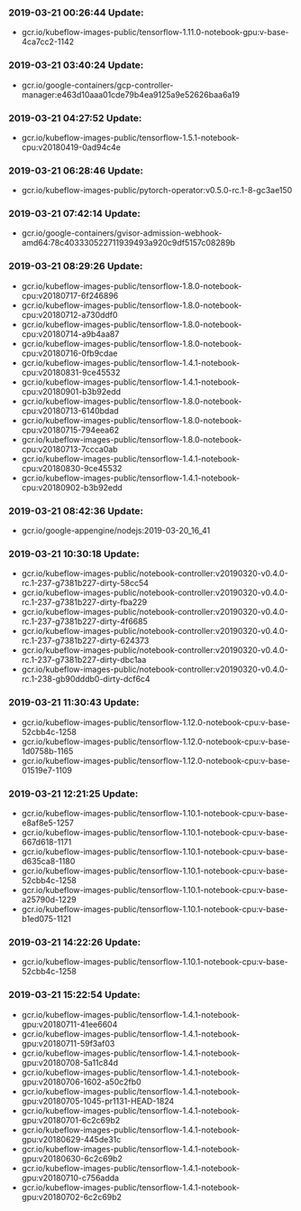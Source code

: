 ### 2019-03-21 00:26:44 Update:

- gcr.io/kubeflow-images-public/tensorflow-1.11.0-notebook-gpu:v-base-4ca7cc2-1142
### 2019-03-21 03:40:24 Update:

- gcr.io/google-containers/gcp-controller-manager:e463d10aaa01cde79b4ea9125a9e52626baa6a19
### 2019-03-21 04:27:52 Update:

- gcr.io/kubeflow-images-public/tensorflow-1.5.1-notebook-cpu:v20180419-0ad94c4e
### 2019-03-21 06:28:46 Update:

- gcr.io/kubeflow-images-public/pytorch-operator:v0.5.0-rc.1-8-gc3ae150
### 2019-03-21 07:42:14 Update:

- gcr.io/google-containers/gvisor-admission-webhook-amd64:78c403330522711939493a920c9df5157c08289b
### 2019-03-21 08:29:26 Update:

- gcr.io/kubeflow-images-public/tensorflow-1.8.0-notebook-cpu:v20180717-6f246896
- gcr.io/kubeflow-images-public/tensorflow-1.8.0-notebook-cpu:v20180712-a730ddf0
- gcr.io/kubeflow-images-public/tensorflow-1.8.0-notebook-cpu:v20180714-a9b4aa87
- gcr.io/kubeflow-images-public/tensorflow-1.8.0-notebook-cpu:v20180716-0fb9cdae
- gcr.io/kubeflow-images-public/tensorflow-1.4.1-notebook-cpu:v20180831-9ce45532
- gcr.io/kubeflow-images-public/tensorflow-1.4.1-notebook-cpu:v20180901-b3b92edd
- gcr.io/kubeflow-images-public/tensorflow-1.8.0-notebook-cpu:v20180713-6140bdad
- gcr.io/kubeflow-images-public/tensorflow-1.8.0-notebook-cpu:v20180715-794eea62
- gcr.io/kubeflow-images-public/tensorflow-1.8.0-notebook-cpu:v20180713-7ccca0ab
- gcr.io/kubeflow-images-public/tensorflow-1.4.1-notebook-cpu:v20180830-9ce45532
- gcr.io/kubeflow-images-public/tensorflow-1.4.1-notebook-cpu:v20180902-b3b92edd
### 2019-03-21 08:42:36 Update:

- gcr.io/google-appengine/nodejs:2019-03-20_16_41
### 2019-03-21 10:30:18 Update:

- gcr.io/kubeflow-images-public/notebook-controller:v20190320-v0.4.0-rc.1-237-g7381b227-dirty-58cc54
- gcr.io/kubeflow-images-public/notebook-controller:v20190320-v0.4.0-rc.1-237-g7381b227-dirty-fba229
- gcr.io/kubeflow-images-public/notebook-controller:v20190320-v0.4.0-rc.1-237-g7381b227-dirty-4f6685
- gcr.io/kubeflow-images-public/notebook-controller:v20190320-v0.4.0-rc.1-237-g7381b227-dirty-624373
- gcr.io/kubeflow-images-public/notebook-controller:v20190320-v0.4.0-rc.1-237-g7381b227-dirty-dbc1aa
- gcr.io/kubeflow-images-public/notebook-controller:v20190320-v0.4.0-rc.1-238-gb90dddb0-dirty-dcf6c4
### 2019-03-21 11:30:43 Update:

- gcr.io/kubeflow-images-public/tensorflow-1.12.0-notebook-cpu:v-base-52cbb4c-1258
- gcr.io/kubeflow-images-public/tensorflow-1.12.0-notebook-cpu:v-base-1d0758b-1165
- gcr.io/kubeflow-images-public/tensorflow-1.12.0-notebook-cpu:v-base-01519e7-1109
### 2019-03-21 12:21:25 Update:

- gcr.io/kubeflow-images-public/tensorflow-1.10.1-notebook-cpu:v-base-e8af8e5-1257
- gcr.io/kubeflow-images-public/tensorflow-1.10.1-notebook-cpu:v-base-667d618-1171
- gcr.io/kubeflow-images-public/tensorflow-1.10.1-notebook-cpu:v-base-d635ca8-1180
- gcr.io/kubeflow-images-public/tensorflow-1.10.1-notebook-cpu:v-base-52cbb4c-1258
- gcr.io/kubeflow-images-public/tensorflow-1.10.1-notebook-cpu:v-base-a25790d-1229
- gcr.io/kubeflow-images-public/tensorflow-1.10.1-notebook-cpu:v-base-b1ed075-1121
### 2019-03-21 14:22:26 Update:

- gcr.io/kubeflow-images-public/tensorflow-1.10.1-notebook-cpu:v-base-52cbb4c-1258
### 2019-03-21 15:22:54 Update:

- gcr.io/kubeflow-images-public/tensorflow-1.4.1-notebook-gpu:v20180711-41ee6604
- gcr.io/kubeflow-images-public/tensorflow-1.4.1-notebook-gpu:v20180711-59f3af03
- gcr.io/kubeflow-images-public/tensorflow-1.4.1-notebook-gpu:v20180708-5a11c84d
- gcr.io/kubeflow-images-public/tensorflow-1.4.1-notebook-gpu:v20180706-1602-a50c2fb0
- gcr.io/kubeflow-images-public/tensorflow-1.4.1-notebook-gpu:v20180705-1045-pr1131-HEAD-1824
- gcr.io/kubeflow-images-public/tensorflow-1.4.1-notebook-gpu:v20180701-6c2c69b2
- gcr.io/kubeflow-images-public/tensorflow-1.4.1-notebook-gpu:v20180629-445de31c
- gcr.io/kubeflow-images-public/tensorflow-1.4.1-notebook-gpu:v20180630-6c2c69b2
- gcr.io/kubeflow-images-public/tensorflow-1.4.1-notebook-gpu:v20180710-c756adda
- gcr.io/kubeflow-images-public/tensorflow-1.4.1-notebook-gpu:v20180702-6c2c69b2
